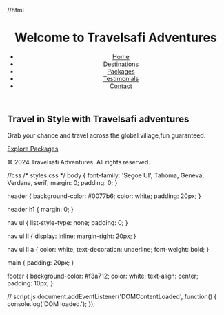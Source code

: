//html 
<!-- index.html -->
<!DOCTYPE html>
<html lang="en">
<head>
    <meta charset="UTF-8">
    <meta name="viewport" content="width=device-width, initial-scale=1.0">
    <title>Travelsafi Adventures</title>
    <link rel="stylesheet" href="styles.css">
</head>
<body>
    <header>
        <h1>Welcome to Travelsafi Adventures</h1>
        <nav>
            <ul>
                <li><a href="index.html">Home</a></li>
                <li><a href="destinations.html">Destinations</a></li>
                <li><a href="packages.html">Packages</a></li>
                <li><a href="testimonials.html">Testimonials</a></li>
                <li><a href="contact.html">Contact</a></li>
            </ul>
        </nav>
    </header>
    <main>
        <section id="hero">
            <h2>Travel in Style with Travelsafi adventures</h2>
            <p>Grab your chance and travel across the global village,fun guaranteed.</p>
            <a href="packages.html" class="cta-button">Explore Packages</a>
        </section>
    </main>
    <footer>
        <p>&copy; 2024 Travelsafi Adventures. All rights reserved.</p>
    </footer>
    <script src="script.js"></script>
</body>
</html>

//css
/* styles.css */
body {
    font-family: 'Segoe UI', Tahoma, Geneva, Verdana, serif;
    margin: 0;
    padding: 0;
}

header {
    background-color: #0077b6;
    color: white;
    padding: 20px;
}

header h1 {
    margin: 0;
}

nav ul {
    list-style-type: none;
    padding: 0;
}

nav ul li {
    display: inline;
    margin-right: 20px;
}

nav ul li a {
    color: white;
    text-decoration: underline;
    font-weight: bold;
}

main {
    padding: 20px;
}

footer {
    background-color: #f3a712;
    color: white;
    text-align: center;
    padding: 10px;
}


// script.js
document.addEventListener('DOMContentLoaded', function() {
    console.log('DOM loaded.');
});
